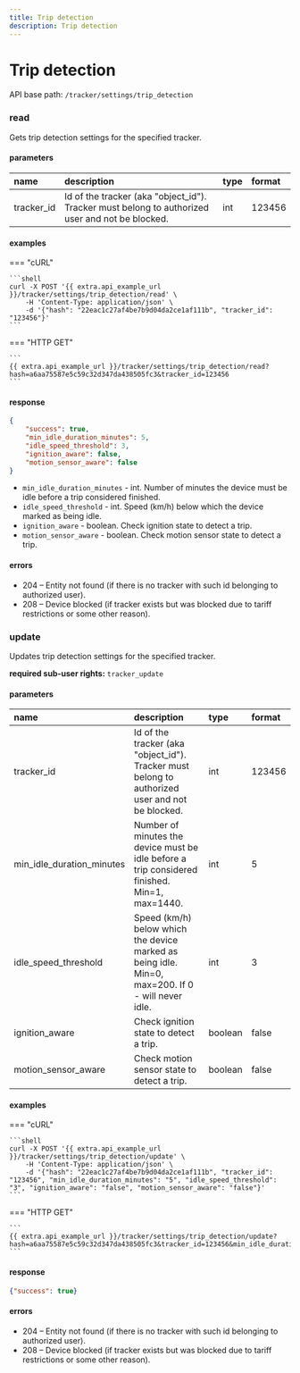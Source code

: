 ```yaml
---
title: Trip detection
description: Trip detection
---
```


# Trip detection

API base path: `/tracker/settings/trip_detection`

### read

Gets trip detection settings for the specified tracker.

#### parameters

| name | description | type| format |
| :------ | :------ | :----- | :----- |
| tracker_id | Id of the tracker (aka "object_id"). Tracker must belong to authorized user and not be blocked. | int | 123456 |

#### examples

=== "cURL"

    ```shell
    curl -X POST '{{ extra.api_example_url }}/tracker/settings/trip_detection/read' \
        -H 'Content-Type: application/json' \ 
        -d '{"hash": "22eac1c27af4be7b9d04da2ce1af111b", "tracker_id": "123456"}'
    ```

=== "HTTP GET"

    ```
    {{ extra.api_example_url }}/tracker/settings/trip_detection/read?hash=a6aa75587e5c59c32d347da438505fc3&tracker_id=123456
    ```

#### response

```json
{
    "success": true,
    "min_idle_duration_minutes": 5,
    "idle_speed_threshold": 3,
    "ignition_aware": false,
    "motion_sensor_aware": false
}
```

* `min_idle_duration_minutes` - int. Number of minutes the device must be idle before a trip considered finished.
* `idle_speed_threshold` - int. Speed (km/h) below which the device marked as being idle.
* `ignition_aware` - boolean. Check ignition state to detect a trip.
* `motion_sensor_aware` - boolean. Check motion sensor state to detect a trip.

#### errors

* 204 – Entity not found (if there is no tracker with such id belonging to authorized user).
* 208 – Device blocked (if tracker exists but was blocked due to tariff restrictions or some other reason).

### update

Updates trip detection settings for the specified tracker.

**required sub-user rights:** `tracker_update`

#### parameters

| name | description | type| format |
| :------ | :------ | :----- | :----- |
| tracker_id | Id of the tracker (aka "object_id"). Tracker must belong to authorized user and not be blocked. | int | 123456 |
| min_idle_duration_minutes | Number of minutes the device must be idle before a trip considered finished. Min=1, max=1440. | int | 5 |
| idle_speed_threshold | Speed (km/h) below which the device marked as being idle. Min=0, max=200. If 0 - will never idle. | int | 3 |
| ignition_aware | Check ignition state to detect a trip. | boolean | false |
| motion_sensor_aware | Check motion sensor state to detect a trip. | boolean | false |

#### examples

=== "cURL"

    ```shell
    curl -X POST '{{ extra.api_example_url }}/tracker/settings/trip_detection/update' \
        -H 'Content-Type: application/json' \ 
        -d '{"hash": "22eac1c27af4be7b9d04da2ce1af111b", "tracker_id": "123456", "min_idle_duration_minutes": "5", "idle_speed_threshold": "3", "ignition_aware": "false", "motion_sensor_aware": "false"}'
    ```

=== "HTTP GET"

    ```
    {{ extra.api_example_url }}/tracker/settings/trip_detection/update?hash=a6aa75587e5c59c32d347da438505fc3&tracker_id=123456&min_idle_duration_minutes=5&idle_speed_threshold=3&ignition_aware=false&motion_sensor_aware=false
    ```

#### response

```json
{"success": true}
```

#### errors

* 204 – Entity not found (if there is no tracker with such id belonging to authorized user).
* 208 – Device blocked (if tracker exists but was blocked due to tariff restrictions or some other reason).

